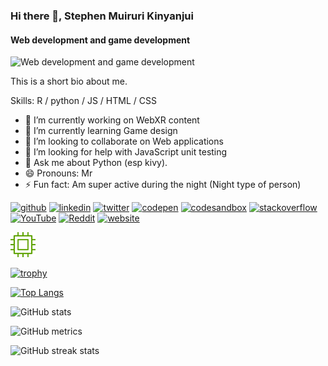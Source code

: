 ### Hi there 👋, Stephen Muiruri Kinyanjui
#### Web development and game development
![Web development and game development](https://arturssmirnovs.github.io/github-profile-readme-generator/images/banner.png)

This is a short bio about me.

Skills: R / python / JS / HTML / CSS

- 🔭 I’m currently working on WebXR content 
- 🌱 I’m currently learning Game design 
- 👯 I’m looking to collaborate on Web applications 
- 🤔 I’m looking for help with JavaScript unit testing 
- 💬 Ask me about Python (esp kivy). 
- 😄 Pronouns: Mr 
- ⚡ Fun fact: Am super active during the night (Night type of person) 


[<img src='https://cdn.jsdelivr.net/npm/simple-icons@3.0.1/icons/github.svg' alt='github' height='40'>](https://github.com/UpToTime)  [<img src='https://cdn.jsdelivr.net/npm/simple-icons@3.0.1/icons/linkedin.svg' alt='linkedin' height='40'>](https://www.linkedin.com/in/Hah/)  [<img src='https://cdn.jsdelivr.net/npm/simple-icons@3.0.1/icons/twitter.svg' alt='twitter' height='40'>](https://twitter.com/@Up_To_Time)  [<img src='https://cdn.jsdelivr.net/npm/simple-icons@3.0.1/icons/codepen.svg' alt='codepen' height='40'>](https://codepen.io/Nmn)  [<img src='https://cdn.jsdelivr.net/npm/simple-icons@3.0.1/icons/codesandbox.svg' alt='codesandbox' height='40'>](https://codesandbox.io/u/..)  [<img src='https://cdn.jsdelivr.net/npm/simple-icons@3.0.1/icons/stackoverflow.svg' alt='stackoverflow' height='40'>](https://stackoverflow.com/users/..)  [<img src='https://cdn.jsdelivr.net/npm/simple-icons@3.0.1/icons/youtube.svg' alt='YouTube' height='40'>](https://www.youtube.com/channel/..)  [<img src='https://cdn.jsdelivr.net/npm/simple-icons@3.0.1/icons/reddit.svg' alt='Reddit' height='40'>](https://www.reddit.com/user/..)  [<img src='https://cdn.jsdelivr.net/npm/simple-icons@3.0.1/icons/icloud.svg' alt='website' height='40'>](..)  

<a href='https://docs.github.com/en/developers'><img src='https://raw.githubusercontent.com/acervenky/animated-github-badges/master/assets/devbadge.gif' width='40' height='40'></a> 

[![trophy](https://github-profile-trophy.vercel.app/?username=UpToTime)](https://github.com/ryo-ma/github-profile-trophy)

[![Top Langs](https://github-readme-stats.vercel.app/api/top-langs/?username=UpToTime)](https://github.com/anuraghazra/github-readme-stats)

![GitHub stats](https://github-readme-stats.vercel.app/api?username=UpToTime&show_icons=true)  

![GitHub metrics](https://metrics.lecoq.io/UpToTime)  

![GitHub streak stats](https://github-readme-streak-stats.herokuapp.com/?user=UpToTime)  



<!--
**UpToTime/UpToTime** is a ✨ _special_ ✨ repository because its `README.md` (this file) appears on your GitHub profile.

Here are some ideas to get you started:

- 🔭 I’m currently working on ...
- 🌱 I’m currently learning ...
- 👯 I’m looking to collaborate on ...
- 🤔 I’m looking for help with ...
- 💬 Ask me about ...
- 📫 How to reach me: ...
- 😄 Pronouns: ...
- ⚡ Fun fact: ...
-->
